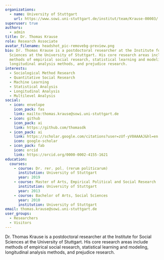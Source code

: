 ```yaml
---
organizations:
  - name: University of Stuttgart
    url: https://www.sowi.uni-stuttgart.de/institut/team/Krause-00003/
superuser: true
authors:
  - admin
title: Dr. Thomas Krause
role: Research Associate
avatar_filename: headshot_pic-removebg-preview.png
bio: Dr. Thomas Krause is a postdoctoral researcher at the Institute for Social
  Sciences at the University of Stuttgart. His core research areas include
  methods of empirical social research, statistical learning and modeling,
  longitudinal analysis methods, and prejudice research.
interests:
  - Sociological Method Research
  - Quantitative Social Research
  - Machine Learning
  - Statistical Analysis
  - Longitudinal Analysis
  - Multilevel Analysis
social:
  - icon: envelope
    icon_pack: fas
    link: mailto:thomas.krause@sowi.uni-stuttgart.de
  - icon: github
    icon_pack: ai
    link: https://github.com/thomasdk
  - icon_pack: ai
    link: https://scholar.google.com/citations?user=zUf-yV0AAAAJ&hl=en
    icon: google-scholar
  - icon_pack: fab
    icon: orcid
    link: https://orcid.org/0000-0002-4155-1621
education:
  courses:
    - course: Dr. rer. pol. (rerum politicarum)
      institution: University of Stuttgart
      year: 2019
    - course: Master of Arts, Empirical Political and Social Research
      institution: University of Stuttgart
      year: 2013
    - course: Bachelor of Arts, Social Sciences
      year: 2010
      institution: University of Stuttgart
email: thomas.krause@sowi.uni-stuttgart.de
user_groups:
  - Researchers
  - Visitors
---
```

Dr. Thomas Krause is a postdoctoral researcher at the Institute for Social Sciences at the University of Stuttgart. His core research areas include methods of empirical social research, statistical learning and modeling, longitudinal analysis methods, and prejudice research.